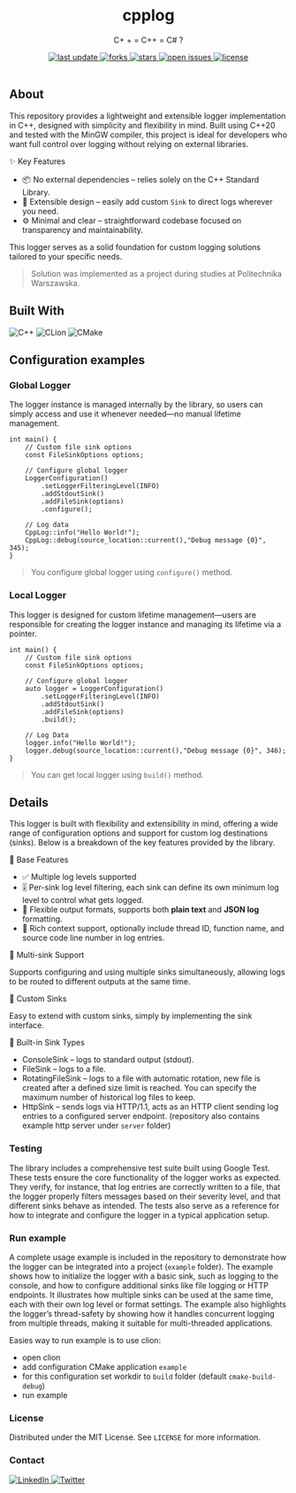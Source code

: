 <div align="center">

  <h1> cpplog </h1>
  <p>  C+ + = C++ = C# ? </p>

  <div>
    <a href="">
      <img src="https://img.shields.io/github/last-commit/psp515/cpplog" alt="last update" />
    </a>
    <a href="https://github.com/psp515/cpplog/network/members">
      <img src="https://img.shields.io/github/forks/psp515/cpplog" alt="forks" />
    </a>
    <a href="https://github.com/psp515/cpplog/stargazers">
      <img src="https://img.shields.io/github/stars/psp515/cpplog" alt="stars" />
    </a>
    <a href="https://github.com/psp515/cpplog/issues/">
      <img src="https://img.shields.io/github/issues/psp515/cpplog" alt="open issues" />
    </a>
    <a href="https://github.com/psp515/cpplog/blob/master/LICENSE">
      <img src="https://img.shields.io/github/license/psp515/cpplog" alt="license" />
    </a>
  </div>
</div>  

<br/>

## About

This repository provides a lightweight and extensible logger implementation in C++, 
designed with simplicity and flexibility in mind. 
Built using C++20 and tested with the MinGW compiler, 
this project is ideal for developers who want full control over logging without relying on external libraries.

✨ Key Features
- 📦 No external dependencies – relies solely on the C++ Standard Library.
- 🔌 Extensible design – easily add custom `Sink` to direct logs wherever you need.
- ⚙ Minimal and clear – straightforward codebase focused on transparency and maintainability.

This logger serves as a solid foundation for custom logging solutions tailored to your specific needs.

> Solution was implemented as a project during studies at Politechnika Warszawska.

## Built With

![C++](https://img.shields.io/badge/C%2B%2B-00599C?style=for-the-badge&logo=c%2B%2B&logoColor=white&style=flat)
![CLion](https://img.shields.io/badge/CLion-000000?style=for-the-badge&logo=clion&logoColor=white&style=flat)
![CMake](https://img.shields.io/badge/CMake-064F8C?style=for-the-badge&logo=cmake&logoColor=white&style=flat)

## Configuration examples

### Global Logger

The logger instance is managed internally by the library, so users can simply access 
and use it whenever needed—no manual lifetime management.

```
int main() {
    // Custom file sink options
    const FileSinkOptions options;

    // Configure global logger
    LoggerConfiguration()
        .setLoggerFilteringLevel(INFO)
        .addStdoutSink()
        .addFileSink(options)
        .configure();

    // Log data
    CppLog::info("Hello World!");
    CppLog::debug(source_location::current(),"Debug message {0}", 345);
}
```

> You configure global logger using `configure()` method.

### Local Logger

This logger is designed for custom lifetime management—users are responsible for creating the logger 
instance and managing its lifetime via a pointer.

```
int main() {
    // Custom file sink options
    const FileSinkOptions options;

    // Configure global logger
    auto logger = LoggerConfiguration()
        .setLoggerFilteringLevel(INFO)
        .addStdoutSink()
        .addFileSink(options)
        .build();

    // Log Data
    logger.info("Hello World!");
    logger.debug(source_location::current(),"Debug message {0}", 346);
}
```

> You can get local logger using `build()` method.

## Details

This logger is built with flexibility and extensibility in mind, 
offering a wide range of configuration options and support for custom log destinations (sinks).
Below is a breakdown of the key features provided by the library.

📌 Base Features
- ✅ Multiple log levels supported
- 🎚 Per-sink log level filtering, each sink can define its own minimum log level to control what gets logged.
- 📝 Flexible output formats, supports both **plain text** and **JSON log** formatting.
- 🧵 Rich context support, optionally include thread ID, function name, and source code line number in log entries.

📌 Multi-sink Support

Supports configuring and using multiple sinks simultaneously, 
allowing logs to be routed to different outputs at the same time.

📌 Custom Sinks

Easy to extend with custom sinks, simply by implementing the sink interface.

📌 Built-in Sink Types

- ConsoleSink – logs to standard output (stdout).
- FileSink – logs to a file.
- RotatingFileSink – logs to a file with automatic rotation, new file is created after a defined size limit is reached. You can specify the maximum number of historical log files to keep.
- HttpSink – sends logs via HTTP/1.1, acts as an HTTP client sending log entries to a configured server endpoint. (repository also contains example http server under `server` folder)

### Testing
The library includes a comprehensive test suite built using Google Test. 
These tests ensure the core functionality of the logger works as expected. 
They verify, for instance, that log entries are correctly written to a file, 
that the logger properly filters messages based on their severity level, 
and that different sinks behave as intended. 
The tests also serve as a reference for how to integrate and configure the logger in a typical application setup.

### Run example

A complete usage example is included in the repository to demonstrate how the logger can be integrated into a project (`example` folder). 
The example shows how to initialize the logger with a basic sink, 
such as logging to the console, 
and how to configure additional sinks like file logging or HTTP endpoints. 
It illustrates how multiple sinks can be used at the same time, 
each with their own log level or format settings. 
The example also highlights the logger’s thread-safety by showing how it handles concurrent logging from multiple threads, 
making it suitable for multi-threaded applications.

Easies way to run example is to use clion:
- open clion
- add configuration CMake application `example`
- for this configuration set workdir to `build` folder (default `cmake-build-debug`)
- run example

### License

Distributed under the MIT License. See `LICENSE` for more information.

### Contact

<div>
  <a href="https://www.linkedin.com/in/lukasz-psp515-psp515r/">
    <img src="https://img.shields.io/badge/LinkedIn-0077B5?style=for-the-badge&logo=linkedin&logoColor=white" alt="LinkedIn" />
  </a>
  <a href="https://twitter.com/psp515">
    <img src="https://img.shields.io/badge/Twitter-1DA1F2?style=for-the-badge&logo=twitter&logoColor=white" alt="Twitter" />
  </a>
</div>



